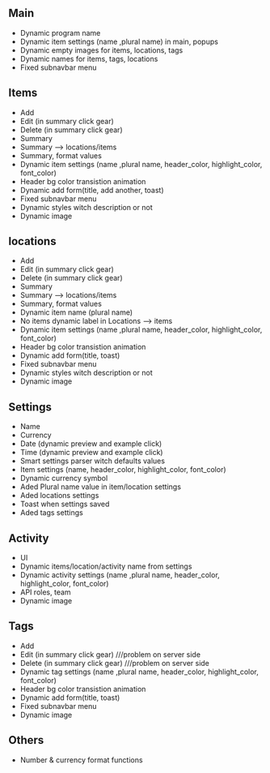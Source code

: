 ## Main
-   Dynamic program name
-   Dynamic item settings (name ,plural name) in main, popups
-   Dynamic empty images for items, locations, tags
-   Dynamic names for items, tags, locations
-   Fixed subnavbar menu

## Items

-	Add 
-	Edit (in summary click gear)
-	Delete (in summary click gear)
-	Summary
-	Summary --> locations/items
-   Summary, format values
-   Dynamic item settings (name ,plural name, header_color, highlight_color, font_color)
-   Header bg color transistion animation
-   Dynamic add form(title, add another, toast)
-   Fixed subnavbar menu
-   Dynamic styles witch description or not
-   Dynamic image

## locations

-	Add 
-	Edit (in summary click gear)
-	Delete (in summary click gear)
-	Summary
-	Summary --> locations/items
-   Summary, format values
-   Dynamic item name (plural name)
-   No items dynamic label in Locations --> items
-   Dynamic item settings (name ,plural name, header_color, highlight_color, font_color)
-   Header bg color transistion animation
-   Dynamic add form(title, toast)
-   Fixed subnavbar menu
-   Dynamic styles witch description or not
-   Dynamic image

## Settings

-	Name 
-	Currency
-	Date (dynamic preview and example click)
-	Time (dynamic preview and example click)
-   Smart settings parser witch defaults values
-   Item settings (name, header_color, highlight_color, font_color)
-   Dynamic currency symbol
-   Aded Plural name value in item/location settings
-   Aded locations settings
-   Toast when settings saved
-   Aded tags settings

## Activity

-	UI
-   Dynamic items/location/activity name from settings
-   Dynamic activity settings (name ,plural name, header_color, highlight_color, font_color)
-   API roles, team
-   Dynamic image


## Tags
-	Add 
-	Edit (in summary click gear) ///problem on server side
-	Delete (in summary click gear) ///problem on server side
-   Dynamic tag settings (name ,plural name, header_color, highlight_color, font_color)
-   Header bg color transistion animation
-   Dynamic add form(title, toast)
-   Fixed subnavbar menu
-   Dynamic image

## Others

-   Number & currency format functions